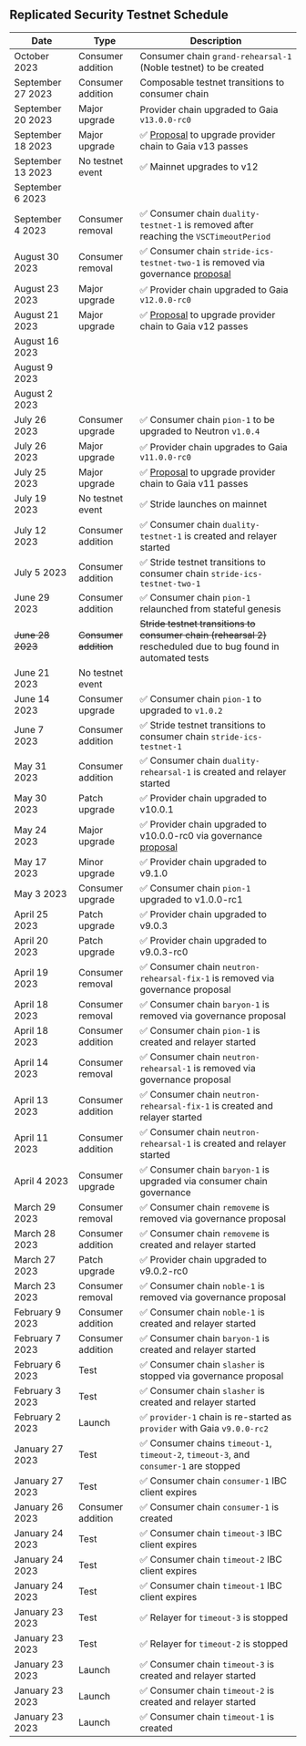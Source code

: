 ## Replicated Security Testnet Schedule

| Date               | Type                  | Description                                                                                                                                |
| ------------------ | --------------------- | ------------------------------------------------------------------------------------------------------------------------------------------ |
| October 2023       | Consumer addition     | Consumer chain `grand-rehearsal-1` (Noble testnet) to be created                                                                           |
| September 27 2023  | Consumer addition     | Composable testnet transitions to consumer chain                                                                                           |
| September 20 2023  | Major upgrade         | Provider chain upgraded to Gaia `v13.0.0-rc0`                                                                                              |
| September 18 2023  | Major upgrade         | ✅ [Proposal](https://explorer.rs-testnet.polypore.xyz/provider/gov/50) to upgrade provider chain to Gaia v13 passes                        |
| September 13  2023 | No testnet event      | ✅ Mainnet upgrades to v12                                                                                                                  |
| September 6  2023  |                       |                                                                                                                                            |
| September 4  2023  | Consumer removal      | ✅ Consumer chain `duality-testnet-1` is removed after reaching the `VSCTimeoutPeriod`                                                      |
| August 30  2023    | Consumer removal      | ✅ Consumer chain `stride-ics-testnet-two-1` is removed via governance [proposal](https://explorer.rs-testnet.polypore.xyz/provider/gov/49) |
| August 23  2023    | Major upgrade         | ✅ Provider chain upgraded to Gaia `v12.0.0-rc0`                                                                                            |
| August 21  2023    | Major upgrade         | ✅ [Proposal](https://explorer.rs-testnet.polypore.xyz/provider/gov/48) to upgrade provider chain to Gaia v12 passes                        |
| August 16  2023    |                       |                                                                                                                                            |
| August 9  2023     |                       |                                                                                                                                            |
| August 2 2023      |                       |
| July 26  2023      | Consumer upgrade      | ✅ Consumer chain `pion-1` to be upgraded to Neutron `v1.0.4`                                                                               |
| July 26  2023      | Major upgrade         | ✅ Provider chain upgrades to Gaia `v11.0.0-rc0`                                                                                            |
| July 25  2023      | Major upgrade         | ✅ [Proposal](https://explorer.rs-testnet.polypore.xyz/provider/gov/45) to upgrade provider chain to Gaia v11 passes                        |
| July 19  2023      | No testnet event      | ✅ Stride launches on mainnet                                                                                                               |
| July 12  2023      | Consumer addition     | ✅ Consumer chain `duality-testnet-1` is created and relayer started                                                                        |
| July 5  2023       | Consumer addition     | ✅ Stride testnet transitions to consumer chain `stride-ics-testnet-two-1`                                                                  |
| June 29 2023       | Consumer addition     | ✅ Consumer chain `pion-1` relaunched from stateful genesis                                                                                 |
| ~~June 28 2023~~   | ~~Consumer addition~~ | ~~Stride testnet transitions to consumer chain (rehearsal 2)~~ rescheduled due to bug found in automated tests                             |
| June 21 2023       | No testnet event      |                                                                                                                                            |
| June 14 2023       | Consumer upgrade      | ✅ Consumer chain `pion-1` to upgraded to `v1.0.2`                                                                                          |
| June 7 2023        | Consumer addition     | ✅ Stride testnet transitions to consumer chain `stride-ics-testnet-1`                                                                      |
| May 31 2023        | Consumer addition     | ✅ Consumer chain `duality-rehearsal-1` is created and relayer started                                                                      |
| May 30 2023        | Patch upgrade         | ✅ Provider chain upgraded to v10.0.1                                                                                                       |
| May 24 2023        | Major upgrade         | ✅ Provider chain upgraded to v10.0.0-rc0 via governance [proposal](https://explorer.rs-testnet.polypore.xyz/provider/gov/30)               |
| May 17 2023        | Minor upgrade         | ✅ Provider chain upgraded to v9.1.0                                                                                                        |
| May 3    2023      | Consumer upgrade      | ✅ Consumer chain `pion-1` upgraded to v1.0.0-rc1                                                                                           |
| April 25 2023      | Patch upgrade         | ✅ Provider chain upgraded to v9.0.3                                                                                                        |
| April 20 2023      | Patch upgrade         | ✅ Provider chain upgraded to v9.0.3-rc0                                                                                                    |
| April 19 2023      | Consumer removal      | ✅ Consumer chain `neutron-rehearsal-fix-1` is removed via governance proposal                                                              |
| April 18 2023      | Consumer removal      | ✅ Consumer chain `baryon-1` is removed via governance proposal                                                                             |
| April 18 2023      | Consumer addition     | ✅ Consumer chain `pion-1` is created and relayer started                                                                                   |
| April 14 2023      | Consumer removal      | ✅ Consumer chain `neutron-rehearsal-1` is removed via governance proposal                                                                  |
| April 13 2023      | Consumer addition     | ✅ Consumer chain `neutron-rehearsal-fix-1` is created and relayer started                                                                  |
| April 11 2023      | Consumer addition     | ✅ Consumer chain `neutron-rehearsal-1` is created and relayer started                                                                      |
| April 4  2023      | Consumer upgrade      | ✅ Consumer chain `baryon-1` is upgraded via consumer chain governance                                                                      |
| March 29 2023      | Consumer removal      | ✅ Consumer chain `removeme` is removed via governance proposal                                                                             |
| March 28 2023      | Consumer addition     | ✅ Consumer chain `removeme` is created and relayer started                                                                                 |
| March 27 2023      | Patch upgrade         | ✅ Provider chain upgraded to v9.0.2-rc0                                                                                                    |
| March 23 2023      | Consumer removal      | ✅ Consumer chain `noble-1` is removed via governance proposal                                                                              |
| February 9 2023    | Consumer addition     | ✅ Consumer chain `noble-1` is created and relayer started                                                                                  |
| February 7 2023    | Consumer addition     | ✅ Consumer chain `baryon-1` is created and relayer started                                                                                 |
| February 6 2023    | Test                  | ✅ Consumer chain `slasher` is stopped via governance proposal                                                                              |
| February 3 2023    | Test                  | ✅ Consumer chain `slasher` is created and relayer started                                                                                  |
| February 2 2023    | Launch                | ✅ `provider-1` chain is re-started as `provider` with Gaia `v9.0.0-rc2`                                                                    |
| January 27 2023    | Test                  | ✅ Consumer chains `timeout-1`, `timeout-2`, `timeout-3`, and `consumer-1` are stopped                                                      |
| January 27 2023    | Test                  | ✅ Consumer chain `consumer-1` IBC client expires                                                                                           |
| January 26 2023    | Consumer addition     | ✅ Consumer chain `consumer-1` is created                                                                                                   |
| January 24 2023    | Test                  | ✅ Consumer chain `timeout-3` IBC client expires                                                                                            |
| January 24 2023    | Test                  | ✅ Consumer chain `timeout-2` IBC client expires                                                                                            |
| January 24 2023    | Test                  | ✅ Consumer chain `timeout-1` IBC client expires                                                                                            |
| January 23 2023    | Test                  | ✅ Relayer for `timeout-3` is stopped                                                                                                       |
| January 23 2023    | Test                  | ✅ Relayer for `timeout-2` is stopped                                                                                                       |
| January 23 2023    | Launch                | ✅ Consumer chain `timeout-3` is created and relayer started                                                                                |
| January 23 2023    | Launch                | ✅ Consumer chain `timeout-2` is created and relayer started                                                                                |
| January 23 2023    | Launch                | ✅ Consumer chain `timeout-1` is created                                                                                                    |
